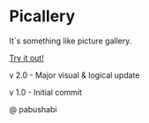 # Picallery

It`s something like picture gallery.

[Try it out!](https://pabushabi.github.io/picallery/)

v 2.0 - Major visual & logical update

v 1.0 - Initial commit

@ pabushabi